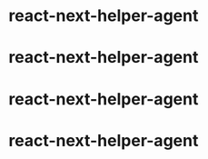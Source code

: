 # react-next-helper-agent
# react-next-helper-agent
# react-next-helper-agent
# react-next-helper-agent
